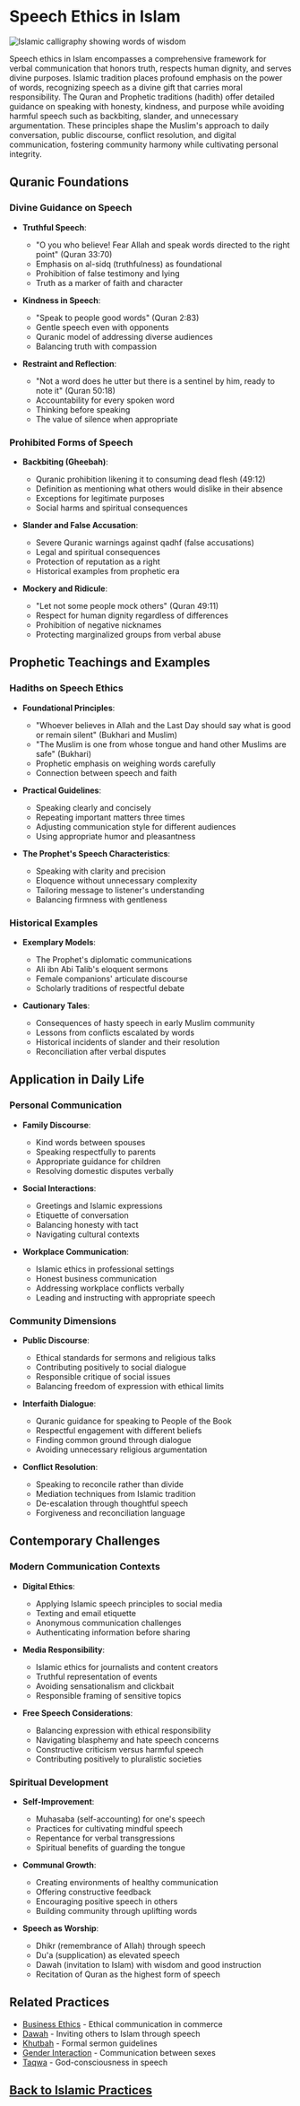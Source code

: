 # Speech Ethics in Islam

![Islamic calligraphy showing words of wisdom](speech_ethics_calligraphy.jpg)

Speech ethics in Islam encompasses a comprehensive framework for verbal communication that honors truth, respects human dignity, and serves divine purposes. Islamic tradition places profound emphasis on the power of words, recognizing speech as a divine gift that carries moral responsibility. The Quran and Prophetic traditions (hadith) offer detailed guidance on speaking with honesty, kindness, and purpose while avoiding harmful speech such as backbiting, slander, and unnecessary argumentation. These principles shape the Muslim's approach to daily conversation, public discourse, conflict resolution, and digital communication, fostering community harmony while cultivating personal integrity.

## Quranic Foundations

### Divine Guidance on Speech
- **Truthful Speech**:
  - "O you who believe! Fear Allah and speak words directed to the right point" (Quran 33:70)
  - Emphasis on al-sidq (truthfulness) as foundational
  - Prohibition of false testimony and lying
  - Truth as a marker of faith and character

- **Kindness in Speech**:
  - "Speak to people good words" (Quran 2:83)
  - Gentle speech even with opponents
  - Quranic model of addressing diverse audiences
  - Balancing truth with compassion

- **Restraint and Reflection**:
  - "Not a word does he utter but there is a sentinel by him, ready to note it" (Quran 50:18)
  - Accountability for every spoken word
  - Thinking before speaking
  - The value of silence when appropriate

### Prohibited Forms of Speech
- **Backbiting (Gheebah)**:
  - Quranic prohibition likening it to consuming dead flesh (49:12)
  - Definition as mentioning what others would dislike in their absence
  - Exceptions for legitimate purposes
  - Social harms and spiritual consequences

- **Slander and False Accusation**:
  - Severe Quranic warnings against qadhf (false accusations)
  - Legal and spiritual consequences
  - Protection of reputation as a right
  - Historical examples from prophetic era

- **Mockery and Ridicule**:
  - "Let not some people mock others" (Quran 49:11)
  - Respect for human dignity regardless of differences
  - Prohibition of negative nicknames
  - Protecting marginalized groups from verbal abuse

## Prophetic Teachings and Examples

### Hadiths on Speech Ethics
- **Foundational Principles**:
  - "Whoever believes in Allah and the Last Day should say what is good or remain silent" (Bukhari and Muslim)
  - "The Muslim is one from whose tongue and hand other Muslims are safe" (Bukhari)
  - Prophetic emphasis on weighing words carefully
  - Connection between speech and faith

- **Practical Guidelines**:
  - Speaking clearly and concisely
  - Repeating important matters three times
  - Adjusting communication style for different audiences
  - Using appropriate humor and pleasantness

- **The Prophet's Speech Characteristics**:
  - Speaking with clarity and precision
  - Eloquence without unnecessary complexity
  - Tailoring message to listener's understanding
  - Balancing firmness with gentleness

### Historical Examples
- **Exemplary Models**:
  - The Prophet's diplomatic communications
  - Ali ibn Abi Talib's eloquent sermons
  - Female companions' articulate discourse
  - Scholarly traditions of respectful debate

- **Cautionary Tales**:
  - Consequences of hasty speech in early Muslim community
  - Lessons from conflicts escalated by words
  - Historical incidents of slander and their resolution
  - Reconciliation after verbal disputes

## Application in Daily Life

### Personal Communication
- **Family Discourse**:
  - Kind words between spouses
  - Speaking respectfully to parents
  - Appropriate guidance for children
  - Resolving domestic disputes verbally

- **Social Interactions**:
  - Greetings and Islamic expressions
  - Etiquette of conversation
  - Balancing honesty with tact
  - Navigating cultural contexts

- **Workplace Communication**:
  - Islamic ethics in professional settings
  - Honest business communication
  - Addressing workplace conflicts verbally
  - Leading and instructing with appropriate speech

### Community Dimensions
- **Public Discourse**:
  - Ethical standards for sermons and religious talks
  - Contributing positively to social dialogue
  - Responsible critique of social issues
  - Balancing freedom of expression with ethical limits

- **Interfaith Dialogue**:
  - Quranic guidance for speaking to People of the Book
  - Respectful engagement with different beliefs
  - Finding common ground through dialogue
  - Avoiding unnecessary religious argumentation

- **Conflict Resolution**:
  - Speaking to reconcile rather than divide
  - Mediation techniques from Islamic tradition
  - De-escalation through thoughtful speech
  - Forgiveness and reconciliation language

## Contemporary Challenges

### Modern Communication Contexts
- **Digital Ethics**:
  - Applying Islamic speech principles to social media
  - Texting and email etiquette
  - Anonymous communication challenges
  - Authenticating information before sharing

- **Media Responsibility**:
  - Islamic ethics for journalists and content creators
  - Truthful representation of events
  - Avoiding sensationalism and clickbait
  - Responsible framing of sensitive topics

- **Free Speech Considerations**:
  - Balancing expression with ethical responsibility
  - Navigating blasphemy and hate speech concerns
  - Constructive criticism versus harmful speech
  - Contributing positively to pluralistic societies

### Spiritual Development
- **Self-Improvement**:
  - Muhasaba (self-accounting) for one's speech
  - Practices for cultivating mindful speech
  - Repentance for verbal transgressions
  - Spiritual benefits of guarding the tongue

- **Communal Growth**:
  - Creating environments of healthy communication
  - Offering constructive feedback
  - Encouraging positive speech in others
  - Building community through uplifting words

- **Speech as Worship**:
  - Dhikr (remembrance of Allah) through speech
  - Du'a (supplication) as elevated speech
  - Dawah (invitation to Islam) with wisdom and good instruction
  - Recitation of Quran as the highest form of speech

## Related Practices
- [Business Ethics](./business_ethics.md) - Ethical communication in commerce
- [Dawah](./dawah.md) - Inviting others to Islam through speech
- [Khutbah](./khutbah.md) - Formal sermon guidelines
- [Gender Interaction](./gender_interaction.md) - Communication between sexes
- [Taqwa](./taqwa.md) - God-consciousness in speech

## [Back to Islamic Practices](./README.md)
